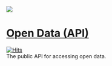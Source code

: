 <img src="https://i.imgur.com/LDS7bBP.png">

# [Open Data (API)](https://data.glitch.je)
[![Hits](https://hitcount.dev/p/glitchjsy/data-api.svg)](https://hitcount.dev/p/glitchjsy/data-api)  
The public API for accessing open data.
